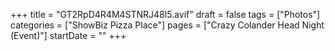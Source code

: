 +++
title = "GT2RpD4R4M4STNRJ48l5.avif"
draft = false
tags = ["Photos"]
categories = ["ShowBiz Pizza Place"]
pages = ["Crazy Colander Head Night (Event)"]
startDate = ""
+++

